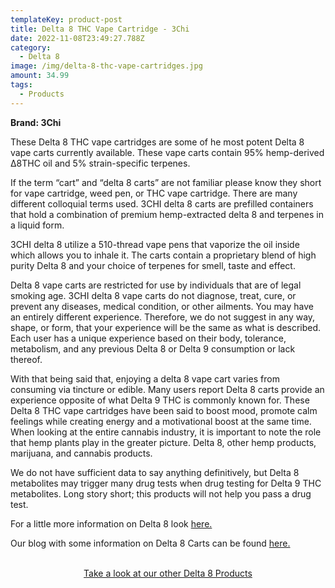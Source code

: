 ```yaml
---
templateKey: product-post
title: Delta 8 THC Vape Cartridge - 3Chi
date: 2022-11-08T23:49:27.788Z
category:
  - Delta 8
image: /img/delta-8-thc-vape-cartridges.jpg
amount: 34.99
tags:
  - Products
---
```

**Brand: 3Chi**

These Delta 8 THC vape cartridges are some of he most potent Delta 8 vape carts currently available. These vape carts contain 95% hemp-derived ∆8THC oil and 5% strain-specific terpenes.

If the term “cart” and “delta 8 carts” are not familiar please know they short for vape cartridge, weed pen, or THC vape cartridge.   There are many different colloquial terms used.  3CHI delta 8 carts are prefilled containers that hold a combination of premium hemp-extracted delta 8 and terpenes in a liquid form.

3CHI delta 8 utilize a 510-thread vape pens that vaporize the oil inside which allows you to inhale it. The carts contain a proprietary blend of high purity Delta 8 and your choice of terpenes for smell, taste and effect.

Delta 8 vape carts are restricted for use by individuals that are of legal smoking age. 3CHI delta 8 vape carts do not diagnose, treat, cure, or prevent any diseases, medical condition, or other ailments. You may have an entirely different experience. Therefore, we do not suggest in any way, shape, or form, that your experience will be the same as what is described. Each user has a unique experience based on their body, tolerance, metabolism, and any previous Delta 8 or Delta 9 consumption or lack thereof.

With that being said that, enjoying a delta 8 vape cart varies from consuming  via tincture or edible. Many users report Delta 8 carts provide an experience opposite of what Delta 9 THC is commonly known for.  These Delta 8 THC vape cartridges have been said to boost mood, promote calm feelings while creating energy and a motivational boost at the same time. When looking at the entire cannabis industry, it is important to note the role that hemp plants play in the greater picture. Delta 8, other hemp products, marijuana, and cannabis products.

We do not have sufficient data to say anything definitively, but Delta 8 metabolites may trigger many drug tests when drug testing for Delta 9 THC metabolites. Long story short; this products will not help you pass a drug test.

For a little more information on Delta 8 look [here.](https://capitalamericanshaman.com/blog/delta-8/)

Our blog with some information on Delta 8 Carts can be found [here.](https://capitalamericanshaman.com/blog/delta-8-thc-vape-cartridges/)

<br>

<Center><a class="link-view-more-products" target="_blank" href="https://capitalamericanshaman.com/product-category/delta-8/">Take a look at our other Delta 8 Products</a></Center>